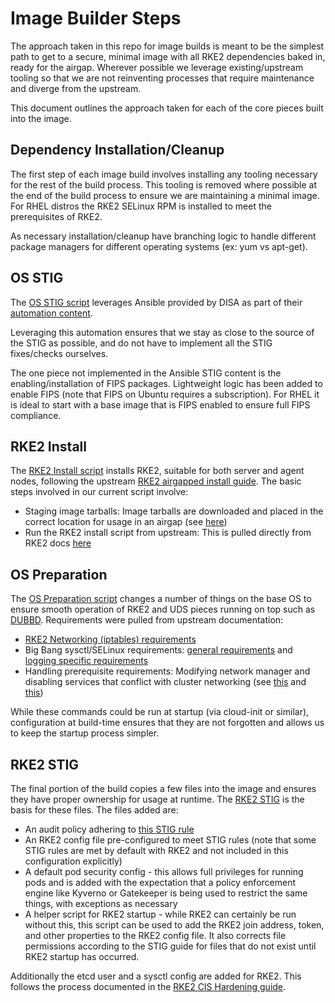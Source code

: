 # Image Builder Steps

The approach taken in this repo for image builds is meant to be the simplest path to get to a secure, minimal image with all RKE2 dependencies baked in, ready for the airgap. Wherever possible we leverage existing/upstream tooling so that we are not reinventing processes that require maintenance and diverge from the upstream.

This document outlines the approach taken for each of the core pieces built into the image.

## Dependency Installation/Cleanup

The first step of each image build involves installing any tooling necessary for the rest of the build process. This tooling is removed where possible at the end of the build process to ensure we are maintaining a minimal image. For RHEL distros the RKE2 SELinux RPM is installed to meet the prerequisites of RKE2.

As necessary installation/cleanup have branching logic to handle different package managers for different operating systems (ex: yum vs apt-get).

## OS STIG

The [OS STIG script](../packer/scripts/os-stig.sh) leverages Ansible provided by DISA as part of their [automation content](https://public.cyber.mil/stigs/supplemental-automation-content/).

Leveraging this automation ensures that we stay as close to the source of the STIG as possible, and do not have to implement all the STIG fixes/checks ourselves.

The one piece not implemented in the Ansible STIG content is the enabling/installation of FIPS packages. Lightweight logic has been added to enable FIPS (note that FIPS on Ubuntu requires a subscription). For RHEL it is ideal to start with a base image that is FIPS enabled to ensure full FIPS compliance.

## RKE2 Install

The [RKE2 Install script](../packer/scripts/rke2-install.sh) installs RKE2, suitable for both server and agent nodes, following the upstream [RKE2 airgapped install guide](https://docs.rke2.io/install/airgap). The basic steps involved in our current script involve:
- Staging image tarballs: Image tarballs are downloaded and placed in the correct location for usage in an airgap (see [here](https://docs.rke2.io/install/airgap#tarball-method))
- Run the RKE2 install script from upstream: This is pulled directly from RKE2 docs [here](https://docs.rke2.io/install/airgap#rke2-installsh-script-install)

## OS Preparation

The [OS Preparation script](../packer/scripts/os-prep.sh) changes a number of things on the base OS to ensure smooth operation of RKE2 and UDS pieces running on top such as [DUBBD](https://github.com/defenseunicorns/uds-package-dubbd). Requirements were pulled from upstream documentation:
- [RKE2 Networking (iptables) requirements](https://docs.rke2.io/install/requirements#networking)
- Big Bang sysctl/SELinux requirements: [general requirements](https://docs-bigbang.dso.mil/latest/docs/prerequisites/os-preconfiguration/) and [logging specific requirements](https://docs-bigbang.dso.mil/latest/packages/fluentbit/docs/TROUBLESHOOTING/?h=fs.inotify.max_user_watches%2F#Too-many-open-files)
- Handling prerequisite requirements: Modifying network manager and disabling services that conflict with cluster networking (see [this](https://docs.rke2.io/known_issues#firewalld-conflicts-with-default-networking) and [this](https://docs.rke2.io/known_issues#networkmanager))

While these commands could be run at startup (via cloud-init or similar), configuration at build-time ensures that they are not forgotten and allows us to keep the startup process simpler.

## RKE2 STIG

The final portion of the build copies a few files into the image and ensures they have proper ownership for usage at runtime. The [RKE2 STIG](https://www.stigviewer.com/stig/rancher_government_solutions_rke2/2022-10-13/) is the basis for these files. The files added are:
- An audit policy adhering to [this STIG rule](https://www.stigviewer.com/stig/rancher_government_solutions_rke2/2022-10-13/finding/V-254555)
- An RKE2 config file pre-configured to meet STIG rules (note that some STIG rules are met by default with RKE2 and not included in this configuration explicitly)
- A default pod security config - this allows full privileges for running pods and is added with the expectation that a policy enforcement engine like Kyverno or Gatekeeper is being used to restrict the same things, with exceptions as necessary
- A helper script for RKE2 startup - while RKE2 can certainly be run without this, this script can be used to add the RKE2 join address, token, and other properties to the RKE2 config file. It also corrects file permissions according to the STIG guide for files that do not exist until RKE2 startup has occurred.

Additionally the etcd user and a sysctl config are added for RKE2. This follows the process documented in the [RKE2 CIS Hardening guide](https://docs.rke2.io/security/hardening_guide#ensure-etcd-is-configured-properly).

